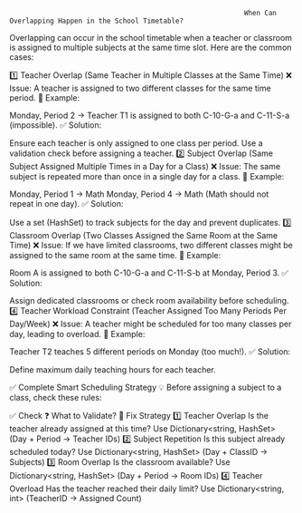 ﻿															  When Can Overlapping Happen in the School Timetable?
Overlapping can occur in the school timetable when a teacher or classroom is assigned to multiple subjects at the same time slot. Here are the common cases:

1️⃣ Teacher Overlap (Same Teacher in Multiple Classes at the Same Time)
❌ Issue: A teacher is assigned to two different classes for the same time period.
🔹 Example:

Monday, Period 2 → Teacher T1 is assigned to both C-10-G-a and C-11-S-a (impossible).
✅ Solution:

Ensure each teacher is only assigned to one class per period.
Use a validation check before assigning a teacher.
2️⃣ Subject Overlap (Same Subject Assigned Multiple Times in a Day for a Class)
❌ Issue: The same subject is repeated more than once in a single day for a class.
🔹 Example:

Monday, Period 1 → Math
Monday, Period 4 → Math (Math should not repeat in one day).
✅ Solution:

Use a set (HashSet<string>) to track subjects for the day and prevent duplicates.
3️⃣ Classroom Overlap (Two Classes Assigned the Same Room at the Same Time)
❌ Issue: If we have limited classrooms, two different classes might be assigned to the same room at the same time.
🔹 Example:

Room A is assigned to both C-10-G-a and C-11-S-b at Monday, Period 3.
✅ Solution:

Assign dedicated classrooms or check room availability before scheduling.
4️⃣ Teacher Workload Constraint (Teacher Assigned Too Many Periods Per Day/Week)
❌ Issue: A teacher might be scheduled for too many classes per day, leading to overload.
🔹 Example:

Teacher T2 teaches 5 different periods on Monday (too much!).
✅ Solution:

Define maximum daily teaching hours for each teacher.



✅ Complete Smart Scheduling Strategy
💡 Before assigning a subject to a class, check these rules:

✅ Check	❓ What to Validate?	🚀 Fix Strategy
1️⃣ Teacher Overlap	Is the teacher already assigned at this time?	Use Dictionary<string, HashSet<string>> (Day + Period → Teacher IDs)
2️⃣ Subject Repetition	Is this subject already scheduled today?	Use Dictionary<string, HashSet<string>> (Day + ClassID → Subjects)
3️⃣ Room Overlap	Is the classroom available?	Use Dictionary<string, HashSet<int>> (Day + Period → Room IDs)
4️⃣ Teacher Overload	Has the teacher reached their daily limit?	Use Dictionary<string, int> (TeacherID → Assigned Count)

